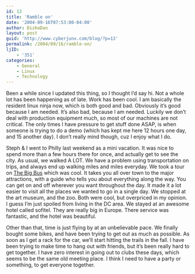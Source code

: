 ```yaml
---
id: 13
title: 'Ramble on'
date: '2004-09-16T07:53:00-04:00'
author: DizkoDan
layout: post
guid: 'http://www.cyberjunx.com/blog/?p=13'
permalink: /2004/09/16/ramble-on/
ljID:
    - '351'
categories:
    - General
    - Linux
    - Technology
---
```


Been a while since I updated this thing, so I thought I’d say hi. Not a whole lot has been happening as of late. Work has been cool. I am basically the resident linux ninja now, which is both good and bad. Obviously it’s good because I am needed. It’s also bad, because I am needed. Luckily we don’t deal with production equipment much, so most of our machines are not critical. The only times I have pressure to get stuff done ASAP, is when someone is trying to do a demo (which has kept me here 12 hours one day, and 15 another day). I don’t really mind though, cuz I enjoy what I do.

Steph &amp; I went to Philly last weekend as a mini vacation. It was nice to spend more than a few hours there for once, and actually get to see the city. As usual, we walked A LOT. We have a problem using transportation on trips, and always end up walking miles and miles everyday. We took a tour on [The Big Bus](http://www.bigbus.co.uk/phila/html/phila_home.html) which was cool. It takes you all over town to the major attractions, with a guide who tells you about everything along the way. You can get on and off wherever you want throughout the day. It made it a lot easier to visit all the places we wanted to go in a single day. We stopped at the art museum, and the zoo. Both were cool, but overpriced in my opinion. I guess I’m just spoiled from living in the DC area. We stayed at an awesome hotel called sofitel. They are really big in Europe. There service was fantastic, and the hotel was beautiful.

Other than that, time is just flying by at an unbelievable pace. We finally bought some bikes, and have been trying to get out as much as possible. As soon as I get a rack for the car, we’ll start hitting the trails in the fall. I have been trying to make time to hang out with friends, but it’s been really hard to get together. I have zero interest in going out to clubs these days, which seems to be the same old meeting place. I think I need to have a party or something, to get everyone together.